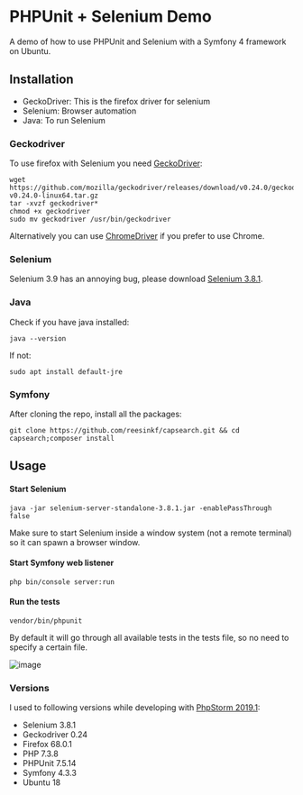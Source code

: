 # PHPUnit + Selenium Demo
A demo of how to use PHPUnit and Selenium with a Symfony 4 framework on Ubuntu.

## Installation
- GeckoDriver: This is the firefox driver for selenium
- Selenium: Browser automation
- Java: To run Selenium

### Geckodriver
To use firefox with Selenium you need [GeckoDriver](https://github.com/mozilla/geckodriver/releases):
```
wget https://github.com/mozilla/geckodriver/releases/download/v0.24.0/geckodriver-v0.24.0-linux64.tar.gz
tar -xvzf geckodriver*
chmod +x geckodriver
sudo mv geckodriver /usr/bin/geckodriver
```
Alternatively you can use [ChromeDriver](https://chromedriver.chromium.org/) if you prefer to use Chrome.

### Selenium
Selenium 3.9 has an annoying bug, please download [Selenium 3.8.1](https://selenium-release.storage.googleapis.com/3.8/selenium-server-standalone-3.8.1.jar).

### Java
Check if you have java installed:
```
java --version
```
If not:
```
sudo apt install default-jre
```
### Symfony
After cloning the repo, install all the packages:
```
git clone https://github.com/reesinkf/capsearch.git && cd capsearch;composer install
```

## Usage 

#### Start Selenium
```
java -jar selenium-server-standalone-3.8.1.jar -enablePassThrough false
```
Make sure to start Selenium inside a window system (not a remote terminal) so it can spawn a browser window.

#### Start Symfony web listener
```
php bin/console server:run
```

#### Run the tests
```
vendor/bin/phpunit
```
By default it will go through all available tests in the tests file, so no need to specify a certain file.

![image](https://user-images.githubusercontent.com/3394637/62924993-9ea53900-bdb1-11e9-9495-b699d9a08e88.png)

### Versions 
I used to following versions while developing with [PhpStorm 2019.1](https://www.jetbrains.com/phpstorm/):
- Selenium 3.8.1
- Geckodriver 0.24
- Firefox 68.0.1
- PHP 7.3.8
- PHPUnit 7.5.14
- Symfony 4.3.3
- Ubuntu 18


